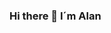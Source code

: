 ### Hi there 👋 I´m Alan

<!--
**alanLazaro-bot/alanLazaro-bot** is a ✨ _special_ ✨ repository because its `README.md` (this file) appears on your GitHub profile.



- 🔭 I’m currently working on my skills as a Full Stack Developer
- 🌱 I’m currently learning ...
*HTML
*CSS
*JavaScript
*
- 👯 I’m looking to collaborate on ...
- 🤔 I’m looking for help with ...
- 💬 Ask me about ...
- 📫 How to reach me: ...
- 😄 Pronouns: ...
- ⚡ Fun fact: ...
-->
